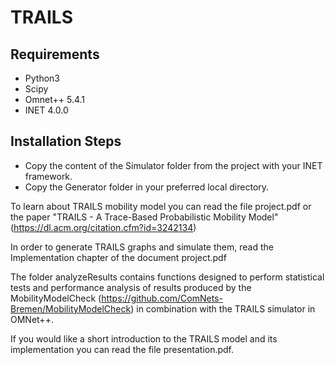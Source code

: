 # TRAILS
## Requirements
- Python3
- Scipy
- Omnet++ 5.4.1
- INET 4.0.0

## Installation Steps
- Copy the content of the Simulator folder from the project with your INET framework.
- Copy the Generator folder in your preferred local directory.

To learn about TRAILS mobility model you can read the file project.pdf or the paper "TRAILS - A Trace-Based Probabilistic Mobility Model" (https://dl.acm.org/citation.cfm?id=3242134)

In order to generate TRAILS graphs and simulate them, read the Implementation chapter of the document project.pdf

The folder analyzeResults contains functions designed to perform statistical tests and performance analysis of results produced by the MobilityModelCheck (https://github.com/ComNets-Bremen/MobilityModelCheck) in combination with the TRAILS simulator in OMNet++.

If you would like a short introduction to the TRAILS model and its implementation you can read the file presentation.pdf.
